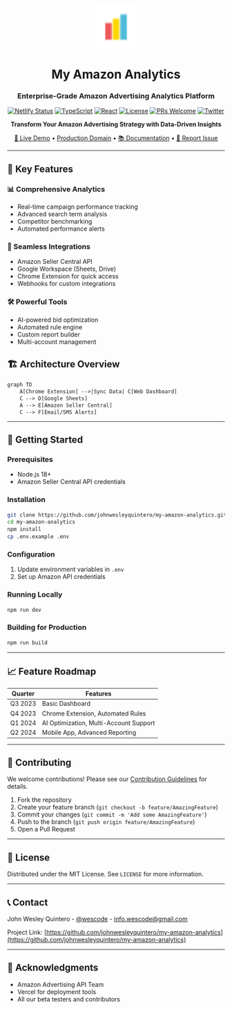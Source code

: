 <div align="center">
  <img src="public/logo.svg" width="100" alt="My Amazon Analytics Logo" />

# My Amazon Analytics

### Enterprise-Grade Amazon Advertising Analytics Platform

[![Netlify Status](https://api.netlify.com/api/v1/badges/0d302c72-98c3-402a-b452-dd9a680ab17f/deploy-status)](https://app.netlify.com/sites/my-amazon-analytics/deploys)
[![TypeScript](https://img.shields.io/badge/TypeScript-5.0+-3178C6.svg)](https://www.typescriptlang.org/)
[![React](https://img.shields.io/badge/React-18.2+-61DAFB.svg)](https://reactjs.org/)
[![License](https://img.shields.io/badge/license-MIT-green.svg)](LICENSE)
[![PRs Welcome](https://img.shields.io/badge/PRs-welcome-brightgreen.svg)](CONTRIBUTING.md)
[![Twitter](https://img.shields.io/twitter/url?style=social&url=https%3A%2F%2Fgithub.com%2Fjohnwesleyquintero%2Fmy-amazon-analytics)](https://twitter.com/intent/tweet?text=Check%20out%20My%20Amazon%20Analytics%20-%20The%20ultimate%20Amazon%20Advertising%20dashboard&url=https%3A%2F%2Fgithub.com%2Fjohnwesleyquintero%2Fmy-amazon-analytics)

**Transform Your Amazon Advertising Strategy with Data-Driven Insights**

[🚀 Live Demo](https://myamazonanalytics.vercel.app/) • [Production Domain](https://myamazonanalytics.vercel.app/) • [📚 Documentation](https://github.com/johnwesleyquintero/my-amazon-analytics/tree/8892d351e1ac4f1d2f5b1fdacecef628a819c68e/docs) • [🐞 Report Issue](https://github.com/johnwesleyquintero/my-amazon-analytics/issues)

</div>

---

## 🌟 Key Features

### 📊 Comprehensive Analytics

- Real-time campaign performance tracking
- Advanced search term analysis
- Competitor benchmarking
- Automated performance alerts

### 🔄 Seamless Integrations

- Amazon Seller Central API
- Google Workspace (Sheets, Drive)
- Chrome Extension for quick access
- Webhooks for custom integrations

### 🛠️ Powerful Tools

- AI-powered bid optimization
- Automated rule engine
- Custom report builder
- Multi-account management

## 🏗️ Architecture Overview

```mermaid
graph TD
    A[Chrome Extension] -->|Sync Data| C[Web Dashboard]
    C --> D[Google Sheets]
    A --> E[Amazon Seller Central]
    C --> F[Email/SMS Alerts]
```

---

## 🚀 Getting Started

### Prerequisites

- Node.js 18+
- Amazon Seller Central API credentials

### Installation

```bash
git clone https://github.com/johnwesleyquintero/my-amazon-analytics.git
cd my-amazon-analytics
npm install
cp .env.example .env
```

### Configuration

1. Update environment variables in `.env`
2. Set up Amazon API credentials

### Running Locally

```bash
npm run dev
```

### Building for Production

```bash
npm run build
```

---

## 📈 Feature Roadmap

| Quarter | Features                               |
| ------- | -------------------------------------- |
| Q3 2023 | Basic Dashboard                        |
| Q4 2023 | Chrome Extension, Automated Rules      |
| Q1 2024 | AI Optimization, Multi-Account Support |
| Q2 2024 | Mobile App, Advanced Reporting         |

---

## 🤝 Contributing

We welcome contributions! Please see our [Contribution Guidelines](CONTRIBUTING.md) for details.

1. Fork the repository
2. Create your feature branch (`git checkout -b feature/AmazingFeature`)
3. Commit your changes (`git commit -m 'Add some AmazingFeature'`)
4. Push to the branch (`git push origin feature/AmazingFeature`)
5. Open a Pull Request

---

## 📜 License

Distributed under the MIT License. See `LICENSE` for more information.

---

## 📞 Contact

John Wesley Quintero - [@wescode](https://twitter.com/wescode) - info.wescode@gmail.com

Project Link: [https://github.com/johnwesleyquintero/my-amazon-analytics](https://github.com/johnwesleyquintero/my-amazon-analytics)

---

## 🙏 Acknowledgments

- Amazon Advertising API Team
- Vercel for deployment tools
- All our beta testers and contributors
